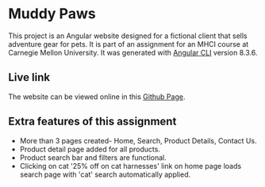 # Muddy Paws

This project is an Angular website designed for a fictional client that sells adventure gear for pets. It is part of an assignment for an MHCI course at Carnegie Mellon University. It was generated with [Angular CLI](https://github.com/angular/angular-cli) version 8.3.6.

## Live link

The website can be viewed online in this [Github Page](https://niharika-j.github.io/Muddy-Paws/).

## Extra features of this assignment

- More than 3 pages created- Home, Search, Product Details, Contact Us.
- Product detail page added for all products.
- Product search bar and filters are functional.
- Clicking on cat '25% off on cat harnesses' link on home page loads search page with 'cat' search automatically applied.
